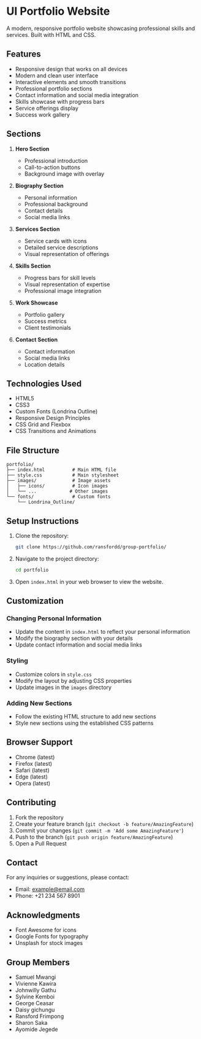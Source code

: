 # UI Portfolio Website

A modern, responsive portfolio website showcasing professional skills and services. Built with HTML and CSS.

## Features

- Responsive design that works on all devices
- Modern and clean user interface
- Interactive elements and smooth transitions
- Professional portfolio sections
- Contact information and social media integration
- Skills showcase with progress bars
- Service offerings display
- Success work gallery

## Sections

1. **Hero Section**
   - Professional introduction
   - Call-to-action buttons
   - Background image with overlay

2. **Biography Section**
   - Personal information
   - Professional background
   - Contact details
   - Social media links

3. **Services Section**
   - Service cards with icons
   - Detailed service descriptions
   - Visual representation of offerings

4. **Skills Section**
   - Progress bars for skill levels
   - Visual representation of expertise
   - Professional image integration

5. **Work Showcase**
   - Portfolio gallery
   - Success metrics
   - Client testimonials

6. **Contact Section**
   - Contact information
   - Social media links
   - Location details

## Technologies Used

- HTML5
- CSS3
- Custom Fonts (Londrina Outline)
- Responsive Design Principles
- CSS Grid and Flexbox
- CSS Transitions and Animations

## File Structure

```
portfolio/
├── index.html          # Main HTML file
├── style.css           # Main stylesheet
├── images/             # Image assets
│   ├── icons/          # Icon images
│   └── ...            # Other images
└── fonts/              # Custom fonts
    └── Londrina_Outline/
```

## Setup Instructions

1. Clone the repository:
   ```bash
   git clone https://github.com/ransfordd/group-portfolio/
   ```

2. Navigate to the project directory:
   ```bash
   cd portfolio
   ```

3. Open `index.html` in your web browser to view the website.

## Customization

### Changing Personal Information
- Update the content in `index.html` to reflect your personal information
- Modify the biography section with your details
- Update contact information and social media links

### Styling
- Customize colors in `style.css`
- Modify the layout by adjusting CSS properties
- Update images in the `images` directory

### Adding New Sections
- Follow the existing HTML structure to add new sections
- Style new sections using the established CSS patterns

## Browser Support

- Chrome (latest)
- Firefox (latest)
- Safari (latest)
- Edge (latest)
- Opera (latest)

## Contributing

1. Fork the repository
2. Create your feature branch (`git checkout -b feature/AmazingFeature`)
3. Commit your changes (`git commit -m 'Add some AmazingFeature'`)
4. Push to the branch (`git push origin feature/AmazingFeature`)
5. Open a Pull Request


## Contact

For any inquiries or suggestions, please contact:
- Email: example@email.com
- Phone: +21 234 567 8901

## Acknowledgments

- Font Awesome for icons
- Google Fonts for typography
- Unsplash for stock images


## Group Members
- Samuel	Mwangi
- Vivienne	Kawira
- Johnwilly Gathu
- Sylvine	Kemboi
- George	Ceasar
- Daisy	gichungu	
- Ransford	Frimpong
- Sharon	Saka
- Ayomide	Jegede
